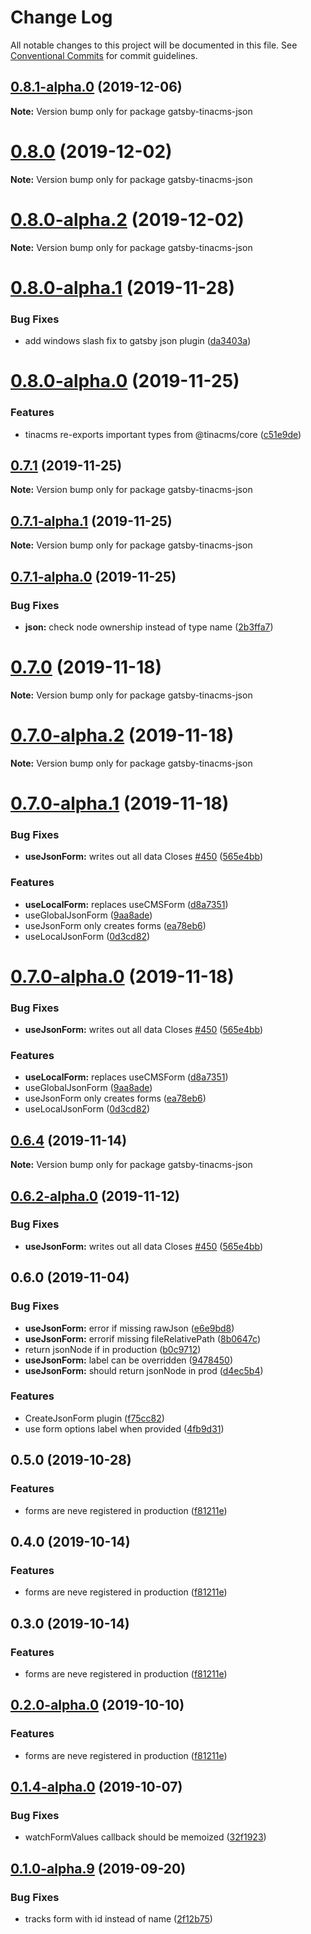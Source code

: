 # Change Log

All notable changes to this project will be documented in this file.
See [Conventional Commits](https://conventionalcommits.org) for commit guidelines.

## [0.8.1-alpha.0](https://github.com/tinacms/tinacms/compare/gatsby-tinacms-json@0.8.0...gatsby-tinacms-json@0.8.1-alpha.0) (2019-12-06)

**Note:** Version bump only for package gatsby-tinacms-json





# [0.8.0](https://github.com/tinacms/tinacms/compare/gatsby-tinacms-json@0.8.0-alpha.2...gatsby-tinacms-json@0.8.0) (2019-12-02)

**Note:** Version bump only for package gatsby-tinacms-json





# [0.8.0-alpha.2](https://github.com/tinacms/tinacms/compare/gatsby-tinacms-json@0.8.0-alpha.1...gatsby-tinacms-json@0.8.0-alpha.2) (2019-12-02)

**Note:** Version bump only for package gatsby-tinacms-json





# [0.8.0-alpha.1](https://github.com/tinacms/tinacms/compare/gatsby-tinacms-json@0.8.0-alpha.0...gatsby-tinacms-json@0.8.0-alpha.1) (2019-11-28)


### Bug Fixes

* add windows slash fix to gatsby json plugin ([da3403a](https://github.com/tinacms/tinacms/commit/da3403a))





# [0.8.0-alpha.0](https://github.com/tinacms/tinacms/compare/gatsby-tinacms-json@0.7.1...gatsby-tinacms-json@0.8.0-alpha.0) (2019-11-25)


### Features

* tinacms re-exports important types from @tinacms/core ([c51e9de](https://github.com/tinacms/tinacms/commit/c51e9de))





## [0.7.1](https://github.com/tinacms/tinacms/compare/gatsby-tinacms-json@0.7.1-alpha.1...gatsby-tinacms-json@0.7.1) (2019-11-25)

**Note:** Version bump only for package gatsby-tinacms-json





## [0.7.1-alpha.1](https://github.com/tinacms/tinacms/compare/gatsby-tinacms-json@0.7.1-alpha.0...gatsby-tinacms-json@0.7.1-alpha.1) (2019-11-25)

**Note:** Version bump only for package gatsby-tinacms-json





## [0.7.1-alpha.0](https://github.com/tinacms/tinacms/compare/gatsby-tinacms-json@0.7.0...gatsby-tinacms-json@0.7.1-alpha.0) (2019-11-25)


### Bug Fixes

* **json:** check node ownership instead of  type name ([2b3ffa7](https://github.com/tinacms/tinacms/commit/2b3ffa7))





# [0.7.0](https://github.com/tinacms/tinacms/compare/gatsby-tinacms-json@0.7.0-alpha.2...gatsby-tinacms-json@0.7.0) (2019-11-18)

**Note:** Version bump only for package gatsby-tinacms-json





# [0.7.0-alpha.2](https://github.com/tinacms/tinacms/compare/gatsby-tinacms-json@0.7.0-alpha.1...gatsby-tinacms-json@0.7.0-alpha.2) (2019-11-18)

**Note:** Version bump only for package gatsby-tinacms-json





# [0.7.0-alpha.1](https://github.com/tinacms/tinacms/compare/gatsby-tinacms-json@0.6.4...gatsby-tinacms-json@0.7.0-alpha.1) (2019-11-18)


### Bug Fixes

* **useJsonForm:** writes out all data Closes [#450](https://github.com/tinacms/tinacms/issues/450) ([565e4bb](https://github.com/tinacms/tinacms/commit/565e4bb))


### Features

* **useLocalForm:** replaces useCMSForm ([d8a7351](https://github.com/tinacms/tinacms/commit/d8a7351))
* useGlobalJsonForm ([9aa8ade](https://github.com/tinacms/tinacms/commit/9aa8ade))
* useJsonForm only creates forms ([ea78eb6](https://github.com/tinacms/tinacms/commit/ea78eb6))
* useLocalJsonForm ([0d3cd82](https://github.com/tinacms/tinacms/commit/0d3cd82))





# [0.7.0-alpha.0](https://github.com/tinacms/tinacms/compare/gatsby-tinacms-json@0.6.4...gatsby-tinacms-json@0.7.0-alpha.0) (2019-11-18)


### Bug Fixes

* **useJsonForm:** writes out all data Closes [#450](https://github.com/tinacms/tinacms/issues/450) ([565e4bb](https://github.com/tinacms/tinacms/commit/565e4bb))


### Features

* **useLocalForm:** replaces useCMSForm ([d8a7351](https://github.com/tinacms/tinacms/commit/d8a7351))
* useGlobalJsonForm ([9aa8ade](https://github.com/tinacms/tinacms/commit/9aa8ade))
* useJsonForm only creates forms ([ea78eb6](https://github.com/tinacms/tinacms/commit/ea78eb6))
* useLocalJsonForm ([0d3cd82](https://github.com/tinacms/tinacms/commit/0d3cd82))





## [0.6.4](https://github.com/tinacms/tinacms/compare/gatsby-tinacms-json@0.6.3...gatsby-tinacms-json@0.6.4) (2019-11-14)

**Note:** Version bump only for package gatsby-tinacms-json

## [0.6.2-alpha.0](https://github.com/tinacms/tinacms/compare/gatsby-tinacms-json@0.6.0...gatsby-tinacms-json@0.6.2-alpha.0) (2019-11-12)

### Bug Fixes

- **useJsonForm:** writes out all data Closes [#450](https://github.com/tinacms/tinacms/issues/450) ([565e4bb](https://github.com/tinacms/tinacms/commit/565e4bb))

## 0.6.0 (2019-11-04)

### Bug Fixes

- **useJsonForm:** error if missing rawJson ([e6e9bd8](https://github.com/tinacms/tinacms/commit/e6e9bd8))
- **useJsonForm:** errorif missing fileRelativePath ([8b0647c](https://github.com/tinacms/tinacms/commit/8b0647c))
- return jsonNode if in production ([b0c9712](https://github.com/tinacms/tinacms/commit/b0c9712))
- **useJsonForm:** label can be overridden ([9478450](https://github.com/tinacms/tinacms/commit/9478450))
- **useJsonForm:** should return jsonNode in prod ([d4ec5b4](https://github.com/tinacms/tinacms/commit/d4ec5b4))

### Features

- CreateJsonForm plugin ([f75cc82](https://github.com/tinacms/tinacms/commit/f75cc82))
- use form options label when provided ([4fb9d31](https://github.com/tinacms/tinacms/commit/4fb9d31))

## 0.5.0 (2019-10-28)

### Features

- forms are neve registered in production ([f81211e](https://github.com/tinacms/tinacms/commit/f81211e))

## 0.4.0 (2019-10-14)

### Features

- forms are neve registered in production ([f81211e](https://github.com/tinacms/tinacms/commit/f81211e))

## 0.3.0 (2019-10-14)

### Features

- forms are neve registered in production ([f81211e](https://github.com/tinacms/tinacms/commit/f81211e))

## [0.2.0-alpha.0](https://github.com/tinacms/tinacms/compare/gatsby-tinacms-json@0.1.1...gatsby-tinacms-json@0.2.0-alpha.0) (2019-10-10)

### Features

- forms are neve registered in production ([f81211e](https://github.com/tinacms/tinacms/commit/f81211e))

## [0.1.4-alpha.0](https://github.com/tinacms/tinacms/compare/gatsby-tinacms-json@0.1.3...gatsby-tinacms-json@0.1.4-alpha.0) (2019-10-07)

### Bug Fixes

- watchFormValues callback should be memoized ([32f1923](https://github.com/tinacms/tinacms/commit/32f1923))

## [0.1.0-alpha.9](https://github.com/tinacms/tinacms/compare/gatsby-tinacms-json@0.1.0-alpha.8...gatsby-tinacms-json@0.1.0-alpha.9) (2019-09-20)

### Bug Fixes

- tracks form with id instead of name ([2f12b75](https://github.com/tinacms/tinacms/commit/2f12b75))
